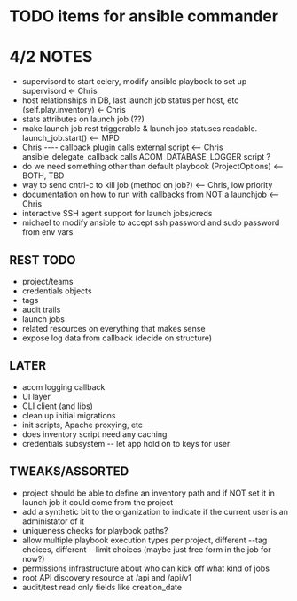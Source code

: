 TODO items for ansible commander
================================

4/2 NOTES
=========
* supervisord to start celery, modify ansible playbook to set up supervisord <- Chris
* host relationships in DB, last launch job status per host, etc (self.play.inventory) <- Chris
* stats attributes on launch job (??)
* make launch job rest triggerable & launch job statuses readable.  launch_job.start() <-- MPD
* Chris ---- callback plugin calls external script <-- Chris
  ansible_delegate_callback calls ACOM_DATABASE_LOGGER script ?
* do we need something other than default playbook (ProjectOptions) <-- BOTH, TBD
* way to send cntrl-c to kill job (method on job?) <-- Chris, low priority
* documentation on how to run with callbacks from NOT a launchjob <-- Chris
* interactive SSH agent support for launch jobs/creds
* michael to modify ansible to accept ssh password and sudo password from env vars

REST TODO
---------
* project/teams
* credentials objects
* tags
* audit trails
* launch jobs
* related resources on everything that makes sense
* expose log data from callback (decide on structure)

LATER
-----

* acom logging callback
* UI layer
* CLI client (and libs)
* clean up initial migrations
* init scripts, Apache proxying, etc
* does inventory script need any caching
* credentials subsystem -- let app hold on to keys for user

TWEAKS/ASSORTED
---------------

* project should be able to define an inventory path and if NOT set it in launch job it could come from the project
* add a synthetic bit to the organization to indicate if the current user is an administator of it
* uniqueness checks for playbook paths?
* allow multiple playbook execution types per project, different --tag choices, different --limit choices (maybe just free form in the job for now?)
* permissions infrastructure about who can kick off what kind of jobs
* root API discovery resource at /api and /api/v1
* audit/test read only fields like creation_date

